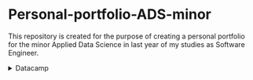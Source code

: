 # Personal-portfolio-ADS-minor
This repository is created for the purpose of creating a personal portfolio for the minor Applied Data Science in last year of my studies as Software Engineer.

<details>
<summary>Datacamp</summary>
  All done, a few a bit later __
  ![image](https://user-images.githubusercontent.com/48517401/149022558-aa672f9b-d864-473e-8519-1dc067a78329.png)
</details>

